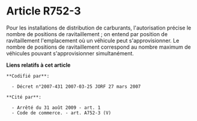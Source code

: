 # Article R752-3

Pour les installations de distribution de carburants, l'autorisation précise le nombre de positions de ravitaillement ; on
entend par position de ravitaillement l'emplacement où un véhicule peut s'approvisionner. Le nombre de positions de
ravitaillement correspond au nombre maximum de véhicules pouvant s'approvisionner simultanément.

**Liens relatifs à cet article**

	**Codifié par**:

	  - Décret n°2007-431 2007-03-25 JORF 27 mars 2007

	**Cité par**:

	  - Arrêté du 31 août 2009 - art. 1
	  - Code de commerce. - art. A752-3 (V)
